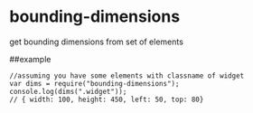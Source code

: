 bounding-dimensions
===================

get bounding dimensions from set of elements

##example
```
//assuming you have some elements with classname of widget
var dims = require("bounding-dimensions");
console.log(dims(".widget")); 
// { width: 100, height: 450, left: 50, top: 80} 
```
